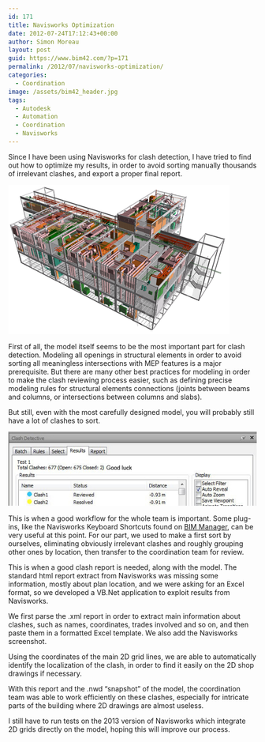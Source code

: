 ```yaml
---
id: 171
title: Navisworks Optimization
date: 2012-07-24T17:12:43+00:00
author: Simon Moreau
layout: post
guid: https://www.bim42.com/?p=171
permalink: /2012/07/navisworks-optimization/
categories:
  - Coordination
image: /assets/bim42_header.jpg
tags:
  - Autodesk
  - Automation
  - Coordination
  - Navisworks
---
```

Since I have been using Navisworks for clash detection, I have tried to find out how to optimize my results, in order to avoid sorting manually thousands of irrelevant clashes, and export a proper final report.

![image](/assets/2012/07/image.png)

First of all, the model itself seems to be the most important part for clash detection. Modeling all openings in structural elements in order to avoid sorting all meaningless intersections with MEP features is a major prerequisite. But there are many other best practices for modeling in order to make the clash reviewing process easier, such as defining precise modeling rules for structural elements connections (joints between beams and columns, or intersections between columns and slabs).

But still, even with the most carefully designed model, you will probably still have a lot of clashes to sort.

![you-have-677-new-clashes](/assets/2012/07/you-have-677-new-clashes.jpg)

This is when a good workflow for the whole team is important. Some plug-ins, like the Navisworks Keyboard Shortcuts found on [BIM Manager](http://bimmanager.blogspot.fr/2011/12/navisworks-keyboard-shortcuts-for.html), can be very useful at this point. For our part, we used to make a first sort by ourselves, eliminating obviously irrelevant clashes and roughly grouping other ones by location, then transfer to the coordination team for review.

This is when a good clash report is needed, along with the model. The standard html report extract from Navisworks was missing some information, mostly about plan location, and we were asking for an Excel format, so we developed a VB.Net application to exploit results from Navisworks.

We first parse the .xml report in order to extract main information about clashes, such as names, coordinates, trades involved and so on, and then paste them in a formatted Excel template. We also add the Navisworks screenshot.

Using the coordinates of the main 2D grid lines, we are able to automatically identify the localization of the clash, in order to find it easily on the 2D shop drawings if necessary.

With this report and the .nwd “snapshot” of the model, the coordination team was able to work efficiently on these clashes, especially for intricate parts of the building where 2D drawings are almost useless.

I still have to run tests on the 2013 version of Navisworks which integrate 2D grids directly on the model, hoping this will improve our process.